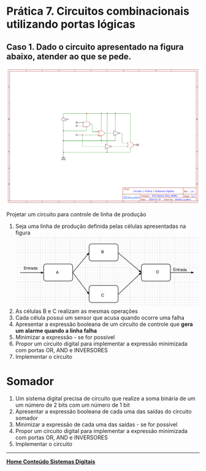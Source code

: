 # Prática 7. Circuitos combinacionais utilizando portas lógicas

## Caso 1. Dado o circuito apresentado na figura abaixo, atender ao que se pede.

![Circuito 1. Circuito combinacional com portas lógicas AND, OR e NOT](/sisdig_aulas/images_sisdig/Schematic_sistemas_digitais_pratica7_2024-07-26.png)

Projetar um circuito para controle de linha de produção

1. Seja uma linha de produção definida pelas células apresentadas na figura  
![linha](F9CD7947-8D73-4819-8C92-A17A9F139462.jpeg)  
1. As células B e C realizam as mesmas operações
2. Cada célula possui um sensor que acusa quando ocorre uma falha
3. Apresentar a expressão booleana de um circuito de controle que **gera um alarme quando a linha falha**
4. Minimizar a expressão - se for possível
5. Propor um circuito digital para implementar a expressão minimizada com portas OR, AND e INVERSORES
6. Implementar o circuito

# Somador
1. Um sistema digital precisa de circuito que realize a soma binária de um um número de 2 bits com um número de 1 bit
2. Apresentar a expressão booleana de cada uma das saídas do circuito somador
3. Minimizar a expressão de cada uma das saídas - se for possível 
4. Propor um circuito digital para implementar a expressão minimizada com portas OR, AND e INVERSORES
5. Implementar o circuito

___
**[Home Conteúdo Sistemas Digitais](https://github.com/claytonjasilva/claytonjasilva.github.io/blob/main/sisdig_aulas.md)**  
